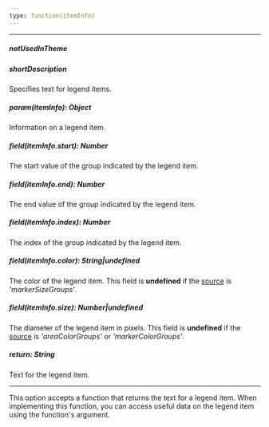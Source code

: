 ```yaml
---
type: function(itemInfo)
---
```

---
##### notUsedInTheme

##### shortDescription
Specifies text for legend items.

##### param(itemInfo): Object
Information on a legend item.

##### field(itemInfo.start): Number
The start value of the group indicated by the legend item.

##### field(itemInfo.end): Number
The end value of the group indicated by the legend item.

##### field(itemInfo.index): Number
The index of the group indicated by the legend item.

##### field(itemInfo.color): String|undefined
The color of the legend item. This field is **undefined** if the [source](/api-reference/20%20Data%20Visualization%20Widgets/dxVectorMap/1%20Configuration/legends/source '/Documentation/ApiReference/Data_Visualization_Widgets/dxVectorMap/Configuration/legends/#source') is *'markerSizeGroups'*.

##### field(itemInfo.size): Number|undefined
The diameter of the legend item in pixels. This field is **undefined** if the [source](/api-reference/20%20Data%20Visualization%20Widgets/dxVectorMap/1%20Configuration/legends/source '/Documentation/ApiReference/Data_Visualization_Widgets/dxVectorMap/Configuration/legends/#source') is *'areaColorGroups'* or *'markerColorGroups'*.

##### return: String
Text for the legend item.

---
This option accepts a function that returns the text for a legend item. When implementing this function, you can access useful data on the legend item using the function's argument.